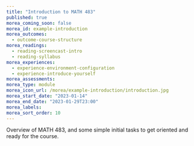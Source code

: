 ```yaml
---
title: "Introduction to MATH 483"
published: true
morea_coming_soon: false
morea_id: example-introduction
morea_outcomes:
  - outcome-course-structure
morea_readings:
  - reading-screencast-intro
  - reading-syllabus
morea_experiences:
  - experience-environment-configuration
  - experience-introduce-yourself
morea_assessments:
morea_type: module
morea_icon_url: /morea/example-introduction/introduction.jpg
morea_start_date: "2023-01-14"
morea_end_date: "2023-01-29T23:00"
morea_labels:
morea_sort_order: 10
---
```


Overview of MATH 483, and some simple initial tasks to get oriented and ready for the course.
